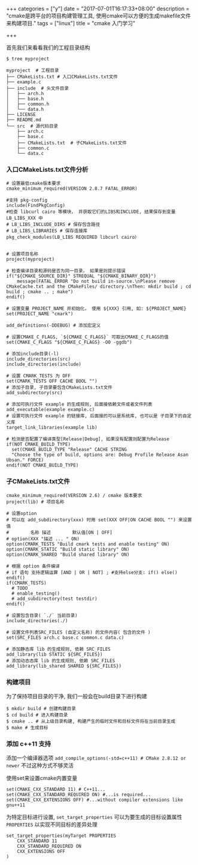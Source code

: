 +++
categories = ["y"]
date = "2017-07-01T16:17:33+08:00"
description = "cmake是跨平台的项目构建管理工具, 使用cmake可以方便的生成makefile文件来构建项目."
tags = ["linux"]
title = "cmake 入门学习"

+++


首先我们来看看我们的工程目录结构

```
$ tree myproject

myproject  # 工程目录
├── CMakeLists.txt # 入口CMakeLists.txt文件
├── example.c
├── include  # 头文件目录
│   ├── arch.h
│   ├── base.h
│   ├── common.h
│   └── data.h
├── LICENSE
├── README.md
└── src  # 源代码目录
    ├── arch.c
    ├── base.c
    ├── CMakeLists.txt  # 子CMakeLists.txt文件
    ├── common.c
    └── data.c
```

### 入口CMakeLists.txt文件分析

```
# 设置最低cmake版本要求
cmake_minimum_required(VERSION 2.8.7 FATAL_ERROR) 

#支持 pkg-config
include(FindPkgConfig)
#检查 libcurl cairo 等模块， 并获取它们的LIBS和INCLUDE, 结果保存到变量 LB_LIBS_XXX 中
# LB_LIBS_INCLUDE_DIRS # 保存包含路径
# LB_LIBS_LIBRARIES # 保存连接库
pkg_check_modules(LB_LIBS REQUIRED libcurl cairo）


# 设置项目名称
project(myproject) 

# 检查编译目录和源码是否为同一目录， 如果是则提示错误
if("${CMAKE_SOURCE_DIR}" STREQUAL "${CMAKE_BINARY_DIR}")
    message(FATAL_ERROR "Do not build in-source.\nPlease remove CMakeCache.txt and the CMakeFiles/ directory.\nThen: mkdir build ; cd build ; cmake .. ; make")
endif()

# 设置变量 PROJECT_NAME 并初始化， 使用 ${XXX} 引用, 如: ${PROJECT_NAME} 
set(PROJECT_NAME "cmark")

add_definitions(-DDEBUG) # 添加宏定义

# 设置CMAKE_C_FLAGS, `${CMAKE_C_FLAGS}` 可取出CMAKE_C_FLAGS的值
set(CMAKE_C_FLAGS "${CMAKE_C_FLAGS} -O0 -ggdb") 

# 添加include目录(-l)
include_directories(src) 
include_directories(include) 

# 设置 CMARK_TESTS 为 OFF
set(CMARK_TESTS OFF CACHE BOOL "")
# 添加子目录, 子目录要包含CMakeLists.txt文件
add_subdirectory(src) 

# 添加可执行文件 example 的生成规则, 后面接依赖文件或者文件列表
add_executable(example example.c) 
# 设置可执行文件 example 的链接库, 后面接的可以是系统库, 也可以是 子目录下的自定义库
target_link_libraries(example lib) 

# 检测是否配置了编译类型[Release|Debug], 如果没有配置则配置为Release
if(NOT CMAKE_BUILD_TYPE)
  set(CMAKE_BUILD_TYPE "Release" CACHE STRING
  "Choose the type of build, options are: Debug Profile Release Asan Ubsan." FORCE)
endif(NOT CMAKE_BUILD_TYPE)
```

### 子CMakeLists.txt文件

```
cmake_minimum_required(VERSION 2.6) / cmake 版本要求
project(lib) # 项目名称

# 设置option 
# 可以在 add_subdirectory(xxx) 时用 set(XXX OFF|ON CACHE BOOL "") 来设置值
#        名称 描述        默认值[ON | OFF]
# option(XXX "描述 ... " ON) 
option(CMARK_TESTS "Build cmark tests and enable testing" ON)
option(CMARK_STATIC "Build static library" ON)
option(CMARK_SHARED "Build shared library" ON)

# 根据 option 条件编译
# if 语句 支持逻辑运算 [AND | OR | NOT] ; #支持else分支: if() else() endif()
if(CMARK_TESTS) 
  # TODO
  # enable_testing()
  # add_subdirectory(test testdir)
endif()

# 设置包含目录( `./` 当前目录)
include_directories(./) 

# 设置文件列表SRC_FILES (自定义名称) 的文件内容( 包含的文件 )
set(SRC_FILES arch.c base.c common.c data.c) 

# 添加静态库 lib 的生成规则, 依赖 SRC_FILES
add_library(lib STATIC ${SRC_FILES}) 
# 添加动态态库 lib 的生成规则, 依赖 SRC_FILES
add_library(lib_shared SHARED ${SRC_FILES}) 
```

### 构建项目

为了保持项目目录的干净, 我们一般会在build目录下进行构建

```
$ mkdir build # 创建构建目录
$ cd build # 进入构建目录
$ cmake .. # 从上级目录构建, 构建产生的临时文件和目标文件将在当前目录生成
$ make # 生成目标
```

### 添加 c++11 支持

添加一个编译器选项 `add_compile_options(-std=c++11) # CMake 2.8.12 or newer`  不过这种方式不够灵活

使用set来设置cmake内置变量

```
set(CMAKE_CXX_STANDARD 11) # C++11...
set(CMAKE_CXX_STANDARD_REQUIRED ON) #...is required...
set(CMAKE_CXX_EXTENSIONS OFF) #...without compiler extensions like gnu++11
```

为特定目标进行设置, `set_target_properties` 可以为要生成的目标设置属性 `PROPERTIES` 以实现不同目标的差异处理

```
set_target_properties(myTarget PROPERTIES
    CXX_STANDARD 11
    CXX_STANDARD_REQUIRED ON
    CXX_EXTENSIONS OFF
)
```
